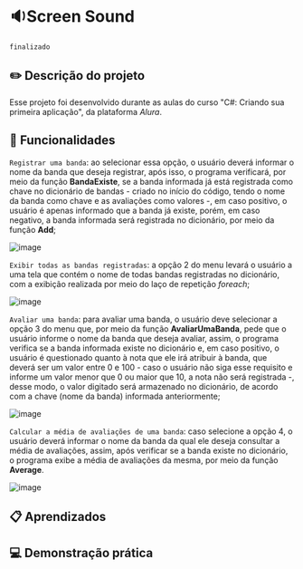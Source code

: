 # 🔉Screen Sound
`finalizado`

## ✏️ Descrição do projeto
Esse projeto foi desenvolvido durante as aulas do curso "C#: Criando sua primeira aplicação", da plataforma _Alura_.

## 🔨 Funcionalidades
`Registrar uma banda`: ao selecionar essa opção, o usuário deverá informar o nome da banda que deseja registrar, após isso, o programa verificará, por meio da função **BandaExiste**, se a banda informada já está registrada como chave no dicionário de bandas - criado no início do código, tendo o nome da banda como chave e as avaliações como valores -, em caso positivo, o usuário é apenas informado que a banda já existe, porém, em caso negativo, a banda informada será registrada no dicionário, por meio da função **Add**;

  ![image](https://github.com/Maria-Faria/ScreenSound/assets/114308727/6c185189-4c08-463c-adae-575535f37afb)

`Exibir todas as bandas registradas`: a opção 2 do menu levará o usuário a uma tela que contém o nome de todas bandas registradas no dicionário, com a exibição realizada por meio do laço de repetição _foreach_;
  
  ![image](https://github.com/Maria-Faria/ScreenSound/assets/114308727/5361a641-9052-4ed2-bcd1-13fee30a0802)

`Avaliar uma banda`: para avaliar uma banda, o usuário deve selecionar a opção 3 do menu que, por meio da função **AvaliarUmaBanda**, pede que o usuário informe o nome da banda que deseja avaliar, assim, o programa verifica se a banda informada existe no dicionário e, em caso positivo, o usuário é questionado quanto à nota que ele irá atribuir à banda, que deverá ser um valor entre 0 e 100 - caso o usuário não siga esse requisito e informe um valor menor que 0 ou maior que 10, a nota não será registrada -, desse modo, o valor digitado será armazenado no dicionário, de acordo com a chave (nome da banda) informada anteriormente; 

  ![image](https://github.com/Maria-Faria/ScreenSound/assets/114308727/8b8b187a-d68c-43dc-a5ec-5d4813c1d68a)

`Calcular a média de avaliações de uma banda`: caso selecione a opção 4, o usuário deverá informar o nome da banda da qual ele deseja consultar a média de avaliações, assim, após verificar se a banda existe no dicionário, o programa exibe a média de avaliações da mesma, por meio da função **Average**.

  ![image](https://github.com/Maria-Faria/ScreenSound/assets/114308727/8f6572e0-e475-4adb-8865-371473e531c7)

## 📋 Aprendizados

## 💻 Demonstração prática

